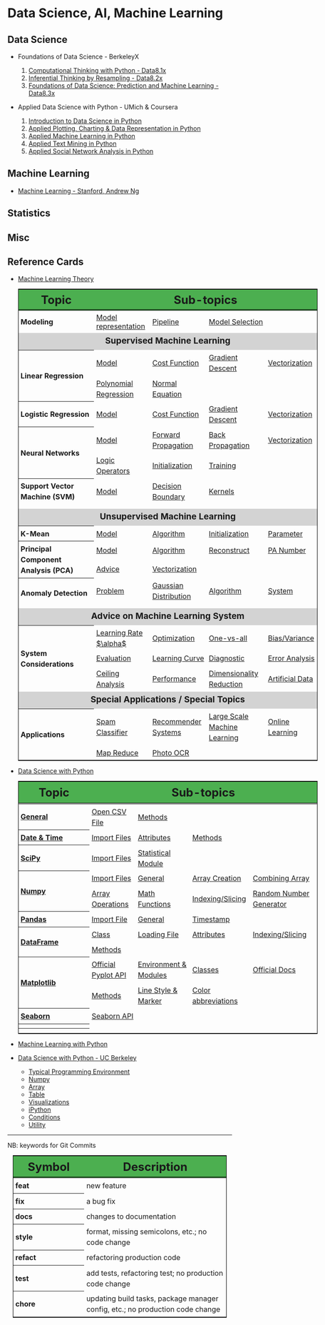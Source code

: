 # Data Science, AI, Machine Learning

## Data Science

+ Foundations of Data Science - BerkeleyX
  1.  [Computational Thinking with Python - Data8.1x](./DSFund-BerkeleyX/1-CompThinkWPython/README.md)
  2.  [Inferential Thinking by Resampling - Data8.2x](./DSFund-BerkeleyX/2-Inferential/README.md)
  3.  [Foundations of Data Science: Prediction and Machine Learning - Data8.3x](./DSFund-BerkeleyX/3-PredictML/README.md)

+ Applied Data Science with Python - UMich & Coursera
  1. [Introduction to Data Science in Python](./AppliedDS-UMich/1-IntroDS/README.md)
  2. [Applied Plotting, Charting & Data Representation in Python](./AppliedDS-UMich/2-InfoVis/README.md)
  3. [Applied Machine Learning in Python](./AppliedDS-UMich/3-AML/README.md)
  4. [Applied Text Mining in Python](./AppliedDS-UMich/4-TextMining/README.md)
  5. [Applied Social Network Analysis in Python](./AppliedDS-UMich/5-SocialNet/README.md)

## Machine Learning

  + [Machine Learning - Stanford, Andrew Ng](./ML/ML-Stanford/README.md)

## Statistics

## Misc


## Reference Cards

+ [Machine Learning Theory](./RefCards/MLTheory.md)

  <table style="margin: 0 auto; border: 1px solid black; border-collapse: collapse; width: 70vw;">
    <thead>
    <tr style="border-bottom: double black;">
      <th style="width: 15vw; font-size: 1.6em; border-right: double back; text-align: center; background-color: #4CAF50;"> Topic </th>
      <th colspan="4" style="text-align: center; font-size: 1.6em; background-color: #4CAF50;"> Sub-topics </th>
    </tr>
    </thead>
    <tbody>
    <tr>
      <th style="padding: 0.3em;text-align: left; line-height: 1.5; vertical-align: middle;"> Modeling </th>
      <td style="padding: 0.3em;"> <a href="RefCards/MLTheory.md#model-representation"> Model representation </a> </td>
      <td style="padding: 0.3em;"> <a href="RefCards/MLTheory.md#pipeline"> Pipeline </a> </td>
      <td style="padding: 0.3em;"> <a href="RefCards/MLTheory.md#model-selection"> Model Selection </a> </td>
      <td style="padding: 0.3em;">  </td>
    </tr>
    <tr> <td colspan="5" style="text-align: center; font-weight: bolder; line-height: 1.6; vertical-align: middle; font-size: 1.2em; background-color: lightgrey;"> Supervised Machine Learning </td> </tr>
    <tr style="text-align: left; line-height: 1.5; vertical-align: middle;">
      <th rowspan="2" style="padding: 0.3em; text-align: left; line-height: 1.5; vertical-align: middle;"> Linear Regression </th>
      <td style="padding: 0.3em;"> <a href="RefCards/MLTheory.md#model-linear-regression"> Model </a></td>
      <td style="padding: 0.3em;"> <a href="RefCards/MLTheory.md#cost-function-linear-regression"> Cost Function </a></td>
      <td style="padding: 0.3em;"> <a href="RefCards/MLTheory.md#gradient-descent-linear-regression"> Gradient Descent </a></td>
      <td style="padding: 0.3em;"> <a href="RefCards/MLTheory.md#vectorization-linear-regression"> Vectorization </a></td>
    </a></tr>
    <tr style="text-align: left; line-height: 1.5; vertical-align: middle;">
      <td style="padding: 0.3em;"> <a href="RefCards/MLTheory.md#polynomial-regression"> Polynomial Regression</a></td>
      <td style="padding: 0.3em;"> <a href="RefCards/MLTheory.md#normal-equation"> Normal Equation </a></td>
      <td style="padding: 0.3em;">  </td>
      <td style="padding: 0.3em;">  </td>
    </a></tr>
  
    <tr style="text-align: left; line-height: 1.5; vertical-align: middle;">
      <th rowspan="1" style="padding: 0.3em; text-align: left; line-height: 1.5; vertical-align: middle;"> Logistic Regression </th>
      <td style="padding: 0.3em;"> <a href="RefCards/MLTheory.md#model-logistic-regression"> Model </a> </td>
      <td style="padding: 0.3em;"> <a href="RefCards/MLTheory.md#cost-function-logistic-regression"> Cost Function </a> </td>
      <td style="padding: 0.3em;"> <a href="RefCards/MLTheory.md#gradient-descent-logistic-regression"> Gradient Descent </a> </td>
      <td style="padding: 0.3em;"> <a href="RefCards/MLTheory.md#vectorization-logistic-regression"> Vectorization </a> </td>
    </tr>

    <tr style="text-align: left; line-height: 1.5; vertical-align: middle;">
      <th rowspan="2" style="padding: 0.3em; text-align: left; line-height: 1.5; vertical-align: middle;"> Neural Networks </th>
      <td style="padding: 0.3em;"> <a href="RefCards/MLTheory.md#model-neural-network"> Model </a> </td>
      <td style="padding: 0.3em;"> <a href="RefCards/MLTheory.md#forward-propagation-neural-network"> Forward Propagation </a> </td>
      <td style="padding: 0.3em;"> <a href="RefCards/MLTheory.md#back-propagation-neural-network"> Back Propagation </a> </td>
      <td style="padding: 0.3em;"> <a href="RefCards/MLTheory.md#vectorization-neural-network"> Vectorization </a> </td>
    </tr>
    <tr style="text-align: left; line-height: 1.5; vertical-align: middle;">
      <td style="padding: 0.3em;"> <a href="RefCards/MLTheory.md#applications"> Logic Operators </a> </td>
      <td style="padding: 0.3em;"> <a href="RefCards/MLTheory.md#initialization-neural-network"> Initialization </a> </td>
      <td style="padding: 0.3em;"> <a href="RefCards/MLTheory.md#neural-network-algorithm"> Training </a> </td>
      <td style="padding: 0.3em;">  </td>
    </tr>

    <tr style="text-align: left; line-height: 1.5; vertical-align: middle;">
      <th rowspan="2" style="padding: 0.3em; text-align: left; line-height: 1.5; vertical-align: middle;"> Support Vector Machine (SVM) </th>
    <tr style="text-align: left; line-height: 1.5; vertical-align: middle;">
      <td style="padding: 0.3em;"> <a href="RefCards/MLTheory.md#model-svm"> Model </a></td>
      <td style="padding: 0.3em;"> <a href="RefCards/MLTheory.md#decision-boundary"> Decision Boundary </a></td>
      <td style="padding: 0.3em;"> <a href="RefCards/MLTheory.md#kernels"> Kernels </a> </td>
      <td style="padding: 0.3em;"> <a href="RefCards/MLTheory.md#">  </a> </td>
    </tr>
    <tr style="text-align: left; line-height: 1.5; vertical-align: middle;">
    <tr style="text-align: left; line-height: 1.5; vertical-align: middle;">
      <td style="padding: 0.3em;"> <a href="RefCards/MLTheory.md#">  </a></td>
      <td style="padding: 0.3em;"> <a href="RefCards/MLTheory.md#">  </a></td>
      <td style="padding: 0.3em;"> <a href="RefCards/MLTheory.md#">  </a> </td>
      <td style="padding: 0.3em;"> <a href="RefCards/MLTheory.md#">  </a> </td>
    </tr>

    <tr> <td colspan="5" style="text-align: center; font-weight: bolder; line-height: 1.6; vertical-align: middle; font-size: 1.2em; background-color: lightgray;"> Unsupervised Machine Learning </td> </tr>
    <tr style="text-align: left; line-height: 1.5; vertical-align: middle;">
    <th rowspan="2" style="padding: 0.3em; text-align: left; line-height: 1.5; vertical-align: middle;"> K-Mean </th>
    <tr style="text-align: left; line-height: 1.5; vertical-align: middle;">
      <td style="padding: 0.3em;"> <a href="RefCards/MLTheory.md#model-k-mean"> Model </a></td>
      <td style="padding: 0.3em;"> <a href="RefCards/MLTheory.md#algorithm-k-mean"> Algorithm </a></td>
      <td style="padding: 0.3em;"> <a href="RefCards/MLTheory.md#initialization-k-mean"> Initialization </a> </td>
      <td style="padding: 0.3em;"> <a href="RefCards/MLTheory.md#parameter"> Parameter </a> </td>
    </tr>

    <tr style="text-align: left; line-height: 1.5; vertical-align: middle;">
      <th rowspan="2" style="padding: 0.3em;text-align: left; line-height: 1.5; vertical-align: middle;"> Principal Component Analysis (PCA) </th>
      <td style="padding: 0.3em;"> <a href="RefCards/MLTheory.md#model-pca"> Model </a></td>
      <td style="padding: 0.3em;"> <a href="RefCards/MLTheory.md#algorithm-pca"> Algorithm </a></td>
      <td style="padding: 0.3em;"> <a href="RefCards/MLTheory.md#reconstruction-of-pca"> Reconstruct </a></td>
      <td style="padding: 0.3em;"> <a href="RefCards/MLTheory.md#number-of-pa"> PA Number </a></td>
    </tr>
    <tr style="text-align: left; line-height: 1.5; vertical-align: middle;">
      <td style="padding: 0.3em;"> <a href="RefCards/MLTheory.md#"> Advice </a></td>
      <td style="padding: 0.3em;"> <a href="RefCards/MLTheory.md#"> Vectorization </a></td>
      <td style="padding: 0.3em;"> <a href="RefCards/MLTheory.md#">  </a> </td>
      <td style="padding: 0.3em;"> <a href="RefCards/MLTheory.md#">  </a> </td>
    </tr>
  
    <tr style="text-align: left; line-height: 1.5; vertical-align: middle;">
      <th rowspan="2" style="padding: 0.3em;text-align: left; line-height: 1.5; vertical-align: middle;"> Anomaly Detection </th>
      <td style="padding: 0.3em;"> <a href="RefCards/MLTheory.md#problem-description"> Problem </a></td>
      <td style="padding: 0.3em;"> <a href="RefCards/MLTheory.md#gaussian-distribution"> Gaussian Distribution </a></td>
      <td style="padding: 0.3em;"> <a href="RefCards/MLTheory.md#algorithm-anomaly-detection"> Algorithm </a> </td>
      <td style="padding: 0.3em;"> <a href="RefCards/MLTheory.md#system-anomaly-detection"> System </a> </td>
    </tr>
    <tr style="text-align: left; line-height: 1.5; vertical-align: middle;">
      <td style="padding: 0.3em;"> <a href="RefCards/MLTheory.md#">  </a></td>
      <td style="padding: 0.3em;"> <a href="RefCards/MLTheory.md#">  </a></td>
      <td style="padding: 0.3em;"> <a href="RefCards/MLTheory.md#">  </a> </td>
      <td style="padding: 0.3em;"> <a href="RefCards/MLTheory.md#">  </a> </td>
    </tr>

    <tr> <td colspan="5" style="text-align: center; font-weight: bolder; line-height: 1.6; vertical-align: middle; font-size: 1.2em; background-color: lightgrey;"> Advice on Machine Learning System </td> </tr>
    <tr style="text-align: left; line-height: 1.5; vertical-align: middle;">
      <th rowspan="3" style="padding: 0.3em;text-align: left; line-height: 1.5; vertical-align: middle;"> System Considerations </th>
      <td style="padding: 0.3em;"> <a href="RefCards/MLTheory.md#learning-rate"> Learning Rate $\alpha$ </a></td>
      <td style="padding: 0.3em;"> <a href="RefCards/MLTheory.md#optimization"> Optimization </a></td>
      <td style="padding: 0.3em;"> <a href="RefCards/MLTheory.md#one-vs-all"> One-vs-all </a></td>
      <td style="padding: 0.3em;"> <a href="RefCards/MLTheory.md#bias-variance"> Bias/Variance </a></td>
    </tr>
    <tr style="text-align: left; line-height: 1.5; vertical-align: middle;">
      <td style="padding: 0.3em;"> <a href="RefCards/MLTheory.md#evaluation"> Evaluation </a></td>
      <td style="padding: 0.3em;"> <a href="RefCards/MLTheory.md#learning-curve"> Learning Curve </a></td>
      <td style="padding: 0.3em;"> <a href="RefCards/MLTheory.md#diagnostic"> Diagnostic </a> </td>
      <td style="padding: 0.3em;"> <a href="RefCards/MLTheory.md#error-analysis"> Error Analysis </a> </td>
    </tr>
    <tr style="text-align: left; line-height: 1.5; vertical-align: middle;">
      <td style="padding: 0.3em;"> <a href="RefCards/MLTheory.md#ceiling-analysis"> Ceiling Analysis </a></td>
      <td style="padding: 0.3em;"> <a href="RefCards/MLTheory.md#performance-measurement"> Performance </a></td>
      <td style="padding: 0.3em;"> <a href="RefCards/MLTheory.md#dimensionality-reduction"> Dimensionality Reduction </a> </td>
      <td style="padding: 0.3em;"> <a href="RefCards/MLTheory.md#artificial-data"> Artificial Data </a> </td>
    </tr>

    <tr> <td colspan="5" style="text-align: center; font-weight: bolder; line-height: 1.6; vertical-align: middle; font-size: 1.2em; background-color: lightgrey;"> Special Applications / Special Topics </td> </tr>
    <tr style="text-align: left; line-height: 1.5; vertical-align: middle;">
      <th rowspan="2" style="padding: 0.3em;text-align: left; line-height: 1.5; vertical-align: middle;"> Applications </th>
      <td style="padding: 0.3em;"> <a href="RefCards/MLTheory.md#spam-classifier"> Spam Classifier </a></td>
      <td style="padding: 0.3em;"> <a href="RefCards/MLTheory.md#recommender-system"> Recommender Systems </a></td>
      <td style="padding: 0.3em;"> <a href="RefCards/MLTheory.md#large-scale-machine-learning"> Large Scale Machine Learning </a></td>
      <td style="padding: 0.3em;"> <a href="RefCards/MLTheory.md#online-learning"> Online Learning </a></td>
    </tr>
    <tr style="text-align: left; line-height: 1.5; vertical-align: middle;">
      <td style="padding: 0.3em;"> <a href="RefCards/MLTheory.md#map-reduce"> Map Reduce </a></td>
      <td style="padding: 0.3em;"> <a href="RefCards/MLTheory.md#photo-ocr"> Photo OCR </a></td>
      <td style="padding: 0.3em;"> <a href="RefCards/MLTheory.md#">  </a></td>
      <td style="padding: 0.3em;"> <a href="RefCards/MLTheory.md#">  </a></td>
    </tr>

    </tbody>
  </table>

+ [Data Science with Python](./RefCards/PythonDS.md)

  <table style="margin: 0 auto; border: 1px solid black; border-collapse: collapse; width: 70vw;">
    <thead>
    <tr style="border-bottom: double black;">
      <th style="width: 15vw; font-size: 1.6em; border-right: double back; text-align: center; background-color: #4CAF50; padding: 0.3em;"> Topic </th>
      <th colspan="4" style="text-align: center; font-size: 1.6em; background-color: #4CAF50; padding: 0.3em;"> Sub-topics </th>
    </tr>
    </thead>
    <tbody>
    <tr style="text-align: left; line-height: 1.5; vertical-align: middle;">
      <th rowspan="1" style="padding: 0.3em; text-align: left; line-height: 1.5; vertical-align: middle;"> <a href="./RefCards/PythonDS.md#general"> General </a></th>
      <td style="padding: 0.3em;"> <a href="RefCards/PythonDS.md#open-cvs-file"> Open CSV File </a> </td>
      <td style="padding: 0.3em;"> <a href="RefCards/PythonDS.md#methods"> Methods </a> </td>
      <td style="padding: 0.3em;"> <a href="RefCards/PythonDS.md#">  </a> </td>
      <td style="padding: 0.3em;"> <a href="RefCards/PythonDS.md#">  </a> </td>
    </tr>
    <tr style="text-align: left; line-height: 1.5; vertical-align: middle;">
      <th rowspan="1" style="padding: 0.3em; text-align: left; line-height: 1.5; vertical-align: middle;"> <a href="RefCards/PythonDS.md#date-and-times"> Date & Time </a> </th>
      <td style="padding: 0.3em;"> <a href="RefCards/PythonDS.md#import-files"> Import Files </a> </td>
      <td style="padding: 0.3em;"> <a href="RefCards/PythonDS.md#attributes"> Attributes </a> </td>
      <td style="padding: 0.3em;"> <a href="RefCards/PythonDS.md#methods-1"> Methods </a> </td>
      <td style="padding: 0.3em;"> <a href="RefCards/PythonDS.md#">  </a> </td>
    </tr>
    <tr style="text-align: left; line-height: 1.5; vertical-align: middle;">
      <th rowspan="1" style="padding: 0.3em; text-align: left; line-height: 1.5; vertical-align: middle;"> <a href="RefCards/PythonDS.md#scipy"> SciPy </a> </th>
      <td style="padding: 0.3em;"> <a href="RefCards/PythonDS.md#import-files-1"> Import Files </a> </td>
      <td style="padding: 0.3em;"> <a href="RefCards/PythonDS.md#statistical-module"> Statistical Module </a> </td>
      <td style="padding: 0.3em;"> <a href="RefCards/PythonDS.md#">  </a> </td>
      <td style="padding: 0.3em;"> <a href="RefCards/PythonDS.md#">  </a> </td>
    </tr>
    <tr style="text-align: left; line-height: 1.5; vertical-align: middle;">
      <th rowspan="2" style="rowspan: 2; padding: 0.3em; text-align: left; line-height: 1.5; vertical-align: middle;"> <a href="RefCards/PythonDS.md#numpy"> Numpy </a> </th>
      <td style="padding: 0.3em;"> <a href="RefCards/PythonDS.md#import-file"> Import Files </a> </td>
      <td style="padding: 0.3em;"> <a href="RefCards/PythonDS.md#general-1"> General </a> </td>
      <td style="padding: 0.3em;"> <a href="RefCards/PythonDS.md#array-creation"> Array Creation </a> </td>
      <td style="padding: 0.3em;"> <a href="RefCards/PythonDS.md#combining-array"> Combining Array </a> </td>
    </tr>
    <tr style="text-align: left; line-height: 1.5; vertical-align: middle;">
      <td style="padding: 0.3em;"> <a href="RefCards/PythonDS.md#array-operations"> Array Operations </a> </td>
      <td style="padding: 0.3em;"> <a href="RefCards/PythonDS.md#math-functions"> Math Functions </a> </td>
      <td style="padding: 0.3em;"> <a href="RefCards/PythonDS.md#indexingslicing"> Indexing/Slicing </a> </td>
      <td style="padding: 0.3em;"> <a href="RefCards/PythonDS.md#random-number-generator"> Random Number Generator </a> </td>
    </tr>
    <tr style="text-align: left; line-height: 1.5; vertical-align: middle;">
      <th rowspan="1" style="padding: 0.3em; text-align: left; line-height: 1.5; vertical-align: middle;"> <a href="RefCards/PythonDS.md#date-and-times"> Pandas </a> </th>
      <td style="padding: 0.3em;"> <a href="RefCards/PythonDS.md#import-file-1"> Import File </a> </td>
      <td style="padding: 0.3em;"> <a href="RefCards/PythonDS.md#general-2"> General </a> </td>
      <td style="padding: 0.3em;"> <a href="RefCards/PythonDS.md#timestamp"> Timestamp </a> </td>
      <td style="padding: 0.3em;"> <a href="RefCards/PythonDS.md#">  </a> </td>
    </tr>
    <tr style="text-align: left; line-height: 1.5; vertical-align: middle;">
      <th rowspan="2" style="padding: 0.3em; text-align: left; line-height: 1.5; vertical-align: middle;"> <a href="RefCards/PythonDS.md#matplotlib"> DataFrame </a> </th>
      <td style="padding: 0.3em;"> <a href="RefCards/PythonDS.md#class"> Class </a> </td>
      <td style="padding: 0.3em;"> <a href="RefCards/PythonDS.md#load-file"> Loading File </a> </td>
      <td style="padding: 0.3em;"> <a href="RefCards/PythonDS.md#attributes-1"> Attributes </a> </td>
      <td style="padding: 0.3em;"> <a href="RefCards/PythonDS.md#indexing--slicing"> Indexing/Slicing </a> </td>
    </tr>
    <tr style="text-align: left; line-height: 1.5; vertical-align: middle;">
      <td style="padding: 0.3em;"> <a href="RefCards/PythonDS.md#methods-3"> Methods </a> </td>
      <td style="padding: 0.3em;"> <a href="RefCards/PythonDS.md#">  </a> </td>
      <td style="padding: 0.3em;"> <a href="RefCards/PythonDS.md#">  </a> </td>
      <td style="padding: 0.3em;"> <a href="RefCards/PythonDS.md#">  </a> </td>
    </tr>
    <tr style="text-align: left; line-height: 1.5; vertical-align: middle;">
      <th rowspan="2" style="padding: 0.3em; text-align: left; line-height: 1.5; vertical-align: middle;"> <a href="RefCards/PythonDS.md#matplotlib"> Matplotlib </a> </th>
      <td style="padding: 0.3em;"> <a href="RefCards/PythonDS.md#official-pyplot-api"> Official Pyplot API </a> </td>
      <td style="padding: 0.3em;"> <a href="RefCards/PythonDS.md#environment-and-module"> Environment & Modules </a> </td>
      <td style="padding: 0.3em;"> <a href="RefCards/PythonDS.md#classes"> Classes </a> </td>
      <td style="padding: 0.3em;"> <a href="RefCards/PythonDS.md0official-docs#"> Official Docs </a> </td>
    </tr>
    <tr style="text-align: left; line-height: 1.5; vertical-align: middle;">
      <td style="padding: 0.3em;"> <a href="RefCards/PythonDS.md#methods-4"> Methods </a> </td>
      <td style="padding: 0.3em;"> <a href="RefCards/PythonDS.md#line-style-or-marker"> Line Style & Marker </a> </td>
      <td style="padding: 0.3em;"> <a href="RefCards/PythonDS.md#color-abbreviations"> Color abbreviations </a> </td>
      <td style="padding: 0.3em;"> <a href="RefCards/PythonDS.md#">  </a> </td>
    </tr>
    <tr style="text-align: left; line-height: 1.5; vertical-align: middle;">
      <th rowspan="1" style="padding: 0.3em; text-align: left; line-height: 1.5; vertical-align: middle;"> <a href="RefCards/PythonDS.md#seaborn"> Seaborn </a> </th>
      <td style="padding: 0.3em;"> <a href="RefCards/PythonDS.md#seaborn-api"> Seaborn API </a> </td>
      <td style="padding: 0.3em;"> <a href="RefCards/PythonDS.md#">  </a> </td>
      <td style="padding: 0.3em;"> <a href="RefCards/PythonDS.md#">  </a> </td>
      <td style="padding: 0.3em;"> <a href="RefCards/PythonDS.md#">  </a> </td>
    </tr>
    <tr style="text-align: left; line-height: 1.5; vertical-align: middle;">
      <th rowspan="1" style="padding: 0.3em; text-align: left; line-height: 1.5; vertical-align: middle;"> <a href="RefCards/PythonDS.md#">  </a> </th>
      <td style="padding: 0.3em;"> <a href="RefCards/PythonDS.md#">  </a> </td>
      <td style="padding: 0.3em;"> <a href="RefCards/PythonDS.md#">  </a> </td>
      <td style="padding: 0.3em;"> <a href="RefCards/PythonDS.md#">  </a> </td>
      <td style="padding: 0.3em;"> <a href="RefCards/PythonDS.md#">  </a> </td>
    </tr>
    <tr style="text-align: left; line-height: 1.5; vertical-align: middle;">
      <th rowspan="1" style="padding: 0.3em; text-align: left; line-height: 1.5; vertical-align: middle;"> <a href="RefCards/PythonDS.md#">  </a> </th>
      <td style="padding: 0.3em;"> <a href="RefCards/PythonDS.md#">  </a> </td>
      <td style="padding: 0.3em;"> <a href="RefCards/PythonDS.md#">  </a> </td>
      <td style="padding: 0.3em;"> <a href="RefCards/PythonDS.md#">  </a> </td>
      <td style="padding: 0.3em;"> <a href="RefCards/PythonDS.md#">  </a> </td>
    </tr>
    </tbody>
  </table>


+ [Machine Learning with Python](./RefCards/PythonML.md)

+ [Data Science with Python - UC Berkeley](./RefCards/DataScience-UCB.md)
    + [Typical Programming Environment](./RefCards/DataScience-UCB.md#typical-programming-environment)
    + [Numpy](./RefCards/DataScience-UCB.md#numpy)
    + [Array](./RefCards/DataScience-UCB.md#array)
    + [Table](./RefCards/DataScience-UCB.md#table)
    + [Visualizations](./DataScience-UCB.md#visualizations)
    + [iPython](./RefCards/DataScience-UCB.md#ipython)
    + [Conditions](./RefCards/DataScience-UCB.md#conditions)
    + [Utility](./RefCards/DataScience-UCB.md#utility)




----------------------------
NB: keywords for Git Commits

  <table style="margin: 0 auto; border: 1px solid black; border-collapse: collapse; width: 50vw;">
    <thead>
    <tr style="border-bottom: double black;">
      <th style="width: 15vw; font-size: 1.6em; border-right: double back; text-align: center; background-color: #4CAF50; padding: 0.3em;"> Symbol </th>
      <th style="text-align: center; font-size: 1.6em; background-color: #4CAF50; padding: 0.3em;"> Description </th>
    </tr>
    </thead>
    <tbody>
    <tr style="text-align: left; line-height: 1.5; vertical-align: middle;">
      <th rowspan="1" style="padding: 0.3em; text-align: left; line-height: 1.5; vertical-align: middle;">  feat </th>
      <td style="padding: 0.3em;">  new feature </td>
    </tr>
    <tr style="text-align: left; line-height: 1.5; vertical-align: middle;">
      <th rowspan="1" style="padding: 0.3em; text-align: left; line-height: 1.5; vertical-align: middle;">  fix </th>
      <td style="padding: 0.3em;"> a bug fix </td>
    </tr>
    <tr style="text-align: left; line-height: 1.5; vertical-align: middle;">
      <th rowspan="1" style="padding: 0.3em; text-align: left; line-height: 1.5; vertical-align: middle;">  docs </th>
      <td style="padding: 0.3em;">  changes to documentation </td>
    </tr>
    <tr style="text-align: left; line-height: 1.5; vertical-align: middle;">
      <th rowspan="1" style="padding: 0.3em; text-align: left; line-height: 1.5; vertical-align: middle;">  style </th>
      <td style="padding: 0.3em;"> format, missing semicolons, etc.; no code change </td>
    </tr>
    <tr style="text-align: left; line-height: 1.5; vertical-align: middle;">
      <th rowspan="1" style="padding: 0.3em; text-align: left; line-height: 1.5; vertical-align: middle;">  refact </th>
      <td style="padding: 0.3em;"> refactoring production code </td>
    </tr>
    <tr style="text-align: left; line-height: 1.5; vertical-align: middle;">
      <th rowspan="1" style="padding: 0.3em; text-align: left; line-height: 1.5; vertical-align: middle;">  test </th>
      <td style="padding: 0.3em;"> add tests, refactoring test; no production code change </td>
    </tr>
    <tr style="text-align: left; line-height: 1.5; vertical-align: middle;">
      <th rowspan="1" style="padding: 0.3em; text-align: left; line-height: 1.5; vertical-align: middle;">  chore </th>
      <td style="padding: 0.3em;">  updating build tasks, package manager config, etc.; no production code change </td>
    </tr>
    </tbody>
  </table>



 